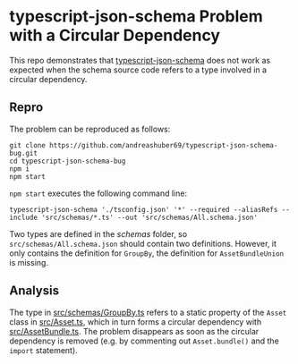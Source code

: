 # typescript-json-schema Problem with a Circular Dependency

This repo demonstrates that [typescript-json-schema](https://github.com/YousefED/typescript-json-schema) does not work
as expected when the schema source code refers to a type involved in a circular dependency.

## Repro

The problem can be reproduced as follows:

```
git clone https://github.com/andreashuber69/typescript-json-schema-bug.git
cd typescript-json-schema-bug
npm i
npm start
```

`npm start` executes the following command line:

```
typescript-json-schema './tsconfig.json' '*' --required --aliasRefs --include 'src/schemas/*.ts' --out 'src/schemas/All.schema.json'
```

Two types are defined in the *schemas* folder, so `src/schemas/All.schema.json` should contain two definitions. However,
it only contains the definition for `GroupBy`, the definition for `AssetBundleUnion` is missing.

## Analysis

The type in
[src/schemas/GroupBy.ts](https://github.com/andreashuber69/typescript-json-schema-bug/blob/master/src/schemas/GroupBy.ts)
refers to a static property of the `Asset` class in
[src/Asset.ts](https://github.com/andreashuber69/typescript-json-schema-bug/blob/master/src/Asset.ts), which in turn
forms a circular dependency with
[src/AssetBundle.ts](https://github.com/andreashuber69/typescript-json-schema-bug/blob/master/src/AssetBundle.ts). The
problem disappears as soon as the circular dependency is removed (e.g. by commenting out `Asset.bundle()` and the
`import` statement).
